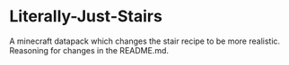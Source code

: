 # Literally-Just-Stairs
A minecraft datapack which changes the stair recipe to be more realistic. Reasoning for changes in the README.md.
